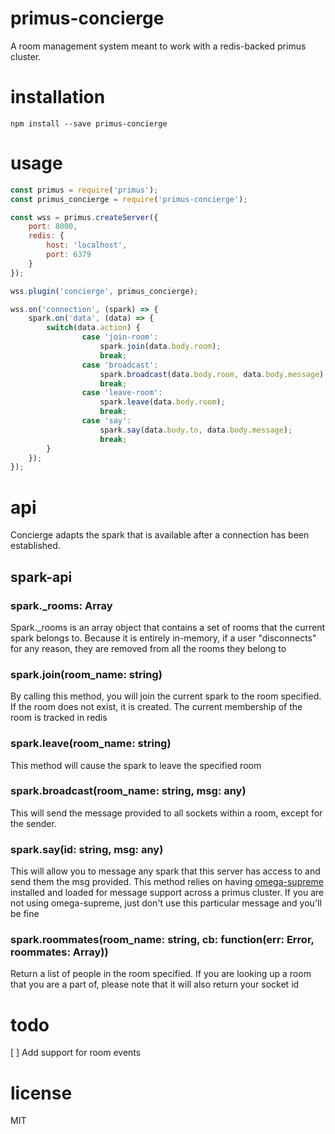 # primus-concierge
A room management system meant to work with a redis-backed primus cluster.

# installation
```
npm install --save primus-concierge
```

# usage
```js
const primus = require('primus');
const primus_concierge = require('primus-concierge');

const wss = primus.createServer({
    port: 8000,
    redis: {
        host: 'localhost',
        port: 6379
    }
});

wss.plugin('concierge', primus_concierge);

wss.on('connection', (spark) => {
    spark.on('data', (data) => {
        switch(data.action) {
                case 'join-room':
                    spark.join(data.body.room);
                    break;
                case 'broadcast':
                    spark.broadcast(data.body.room, data.body.message);
                    break;
                case 'leave-room':
                    spark.leave(data.body.room);
                    break;
                case 'say':
                    spark.say(data.body.to, data.body.message);
                    break;
        }
    });
});
```


# api
Concierge adapts the spark that is available after a connection has been established.

## spark-api

### spark.\_rooms: Array
Spark.\_rooms is an array object that contains a set of rooms that the current spark belongs to. Because it is entirely in-memory, if a user "disconnects" for any reason, they are removed from all the rooms they belong to

### spark.join(room_name: string)
By calling this method, you will join the current spark to the room specified. If the room does not exist, it is created. The current membership of the room is tracked in redis

### spark.leave(room_name: string)
This method will cause the spark to leave the specified room

### spark.broadcast(room_name: string, msg: any)
This will send the message provided to all sockets within a room, except for the sender.

### spark.say(id: string, msg: any) 
This will allow you to message any spark that this server has access to and send them the msg provided. This method relies on having [omega-supreme](https://github.com/primus/omega-supreme) installed and loaded for message support across a primus cluster. If you are not using omega-supreme, just don't use this particular message and you'll be fine

### spark.roommates(room_name: string, cb: function(err: Error, roommates: Array))
Return a list of people in the room specified. If you are looking up a room that you are a part of, please note that it will also return your socket id

# todo
[ ] Add support for room events

# license
MIT
